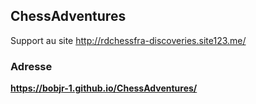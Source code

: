 ## ChessAdventures

Support au site http://rdchessfra-discoveries.site123.me/ 

### Adresse

**https://bobjr-1.github.io/ChessAdventures/**
